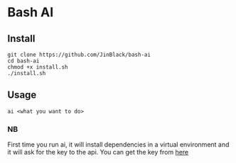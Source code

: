 # Bash AI

## Install
    git clone https://github.com/JinBlack/bash-ai
    cd bash-ai
    chmod +x install.sh
    ./install.sh

## Usage
`ai <what you want to do>`

### NB
First time you run ai, it will install dependencies in a virtual environment and it will ask for the key to the api. You can get the key from [here](https://beta.openai.com/account/api-keys)
